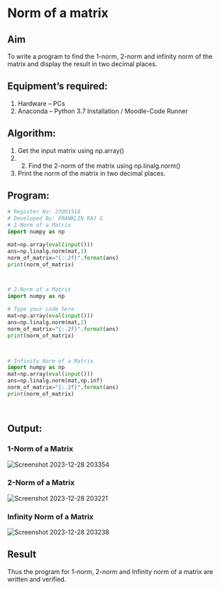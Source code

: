 # Norm of a matrix
## Aim
To write a program to find the 1-norm, 2-norm and infinity norm of the matrix and display the result in two decimal places.
## Equipment’s required:
1.	Hardware – PCs
2.	Anaconda – Python 3.7 Installation / Moodle-Code Runner
## Algorithm:
1. Get the input matrix using np.array()
2.   2. Find the 2-norm of the matrix using np.linalg.norm()
3. Print the norm of the matrix in two decimal places.
## Program:
```Python
# Register No: 23001518
# Developed By: FRANKLIN RAJ G
# 1-Norm of a Matrix
import numpy as np

mat=np.array(eval(input()))
ans=np.linalg.norm(mat,1)
norm_of_matrix="{:.2f}".format(ans)
print(norm_of_matrix)



# 2-Norm of a Matrix
import numpy as np

# Type your code here
mat=np.array(eval(input()))
ans=np.linalg.norm(mat,2)
norm_of_matrix="{:.2f}".format(ans)
print(norm_of_matrix)



# Infinity Norm of a Matrix
import numpy as np
mat=np.array(eval(input()))
ans=np.linalg.norm(mat,np.inf)
norm_of_matrix="{:.2f}".format(ans)
print(norm_of_matrix)




```
## Output:
### 1-Norm of a Matrix
![Screenshot 2023-12-28 203354](https://github.com/franklinraj/Norm-of-a-matrix/assets/148993740/e3e08fff-113a-4adb-896d-f1be2b3c3801)


### 2-Norm of a Matrix
![Screenshot 2023-12-28 203221](https://github.com/franklinraj/Norm-of-a-matrix/assets/148993740/ee5a49cf-760d-4835-a75c-98c49828f134)


### Infinity Norm of a Matrix
![Screenshot 2023-12-28 203238](https://github.com/franklinraj/Norm-of-a-matrix/assets/148993740/6b9e57dc-5446-4f10-a19f-c82212642d28)

## Result
Thus the program for 1-norm, 2-norm and Infinity norm of a matrix are written and verified.
